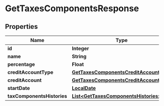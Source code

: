
# GetTaxesComponentsResponse

## Properties
Name | Type | Description | Notes
------------ | ------------- | ------------- | -------------
**id** | **Integer** |  |  [optional]
**name** | **String** |  |  [optional]
**percentage** | **Float** |  |  [optional]
**creditAccountType** | [**GetTaxesComponentsCreditAccountType**](GetTaxesComponentsCreditAccountType.md) |  |  [optional]
**creditAccount** | [**GetTaxesComponentsCreditAccount**](GetTaxesComponentsCreditAccount.md) |  |  [optional]
**startDate** | [**LocalDate**](LocalDate.md) |  |  [optional]
**taxComponentsHistories** | [**List&lt;GetTaxesComponentsHistories&gt;**](GetTaxesComponentsHistories.md) |  |  [optional]



